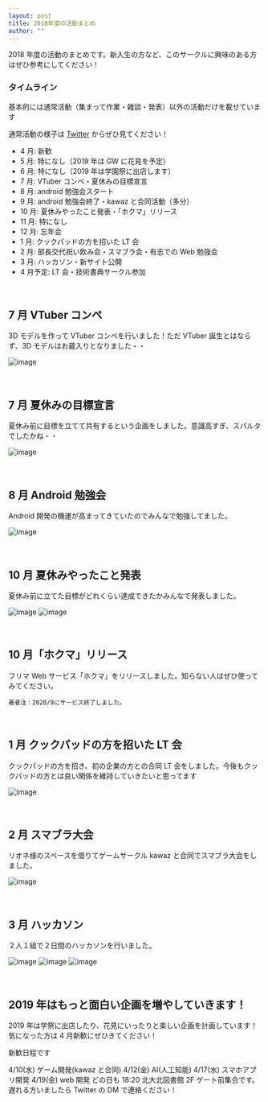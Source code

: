```yaml
---
layout: post
title: 2018年度の活動まとめ
author: ""
---
```


2018 年度の活動のまとめです。新入生の方など、このサークルに興味のある方はぜひ参考にしてください！

### タイムライン

基本的には通常活動（集まって作業・雑談・発表）以外の活動だけを載せています

通常活動の様子は [Twitter](https://twitter.com//huitgroup) からぜひ見てください！

- 4 月: 新歓
- 5 月: 特になし（2019 年は GW に花見を予定）
- 6 月: 特になし（2019 年は学園祭に出店します）
- 7 月: VTuber コンペ・夏休みの目標宣言
- 8 月: android 勉強会スタート
- 9 月: android 勉強会終了・kawaz と合同活動（多分）
- 10 月: 夏休みやったこと発表・「ホクマ」リリース
- 11 月: 特になし
- 12 月: 忘年会
- 1 月: クックパッドの方を招いた LT 会
- 2 月: 部長交代祝い飲み会・スマブラ会・有志での Web 勉強会
- 3 月: ハッカソン・新サイト公開
- 4 月予定: LT 会・技術書典サークル参加

<br/>

## 7 月 VTuber コンペ

3D モデルを作って VTuber コンペを行いました！ただ VTuber 誕生とはならず、3D モデルはお蔵入りとなりました・・

![image](/assets/2019/july-vtuber-comp.jpg)

<br/>

## 7 月 夏休みの目標宣言

夏休み前に目標を立てて共有するという企画をしました。意識高すぎ、スパルタでしたかね・・

![image](/assets/2019/july-summer-vacation.jpg)

<br/>

## 8 月 Android 勉強会

Android 開発の機運が高まってきていたのでみんなで勉強してました。

![image](/assets/2019/august-android-study.jpg)

<br/>

## 10 月 夏休みやったこと発表

夏休み前に立てた目標がどれくらい達成できたかみんなで発表しました。

![image](/assets/2019/summer-achievement.jpg)
![image](/assets/2019/summer-achievement2.jpg)

<br/>

## 10 月「ホクマ」リリース

フリマ Web サービス「ホクマ」をリリースしました。知らない人はぜひ使ってみてください。

`著者注：2020/9にサービス終了しました。`

<br/>

## 1 月 クックパッドの方を招いた LT 会

クックパッドの方を招き、初の企業の方との合同 LT 会をしました。今後もクックパッドの方とは良い関係を維持していきたいと思ってます

![image](/assets/2019/cookpad-lt.jpg)

<br/>

## 2 月 スマブラ大会

リオネ様のスペースを借りてゲームサークル kawaz と合同でスマブラ大会をしました。

![image](/assets/2019/sumabura.jpg)

<br/>

## 3 月 ハッカソン

２人１組で２日間のハッカソンを行いました。

![image](/assets/2019/2days-hackathon.jpg)
![image](/assets/2019/2days-hackathon2.jpg)
![image](/assets/2019/2days-hackathon3.jpg)

<br/>

## 2019 年はもっと面白い企画を増やしていきます！

2019 年は学祭に出店したり、花見にいったりと楽しい企画を計画しています！ 気になった方は 4 月新歓にぜひきてください！

新歓日程です

4/10(水) ゲーム開発(kawaz と合同)
4/12(金) AI(人工知能)
4/17(水) スマホアプリ開発
4/19(金) web 開発
どの日も 18:20 北大北図書館 2F ゲート前集合です。遅れる方いましたら Twitter の DM で連絡ください！
